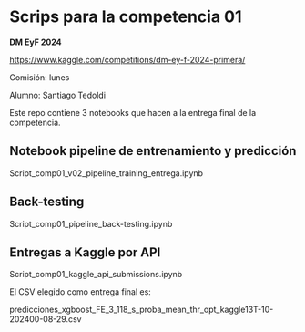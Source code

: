 # Scrips para la competencia 01

**DM EyF 2024**

https://www.kaggle.com/competitions/dm-ey-f-2024-primera/

Comisión: lunes

Alumno: Santiago Tedoldi

Este repo contiene 3 notebooks que hacen a la entrega final de la competencia. 

## Notebook pipeline de entrenamiento y predicción
  Script_comp01_v02_pipeline_training_entrega.ipynb

## Back-testing
  Script_comp01_pipeline_back-testing.ipynb

## Entregas a Kaggle por API
  Script_comp01_kaggle_api_submissions.ipynb 

El CSV elegido como entrega final es:

predicciones_xgboost_FE_3_118_s_proba_mean_thr_opt_kaggle13T-10-202400-08-29.csv
